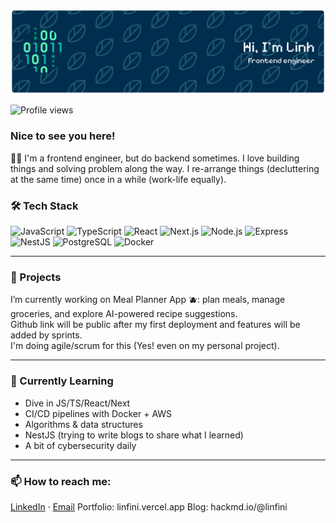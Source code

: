 ![Header](./github-header-banner.png)

![Profile views](https://komarev.com/ghpvc/?username=linfinidev&label=Total%20hello&color=0e75b6&style=flat)

### Nice to see you here!

👩‍💻 I'm a frontend engineer, but do backend sometimes. I love building things and solving problem along the way. I re-arrange things (decluttering at the same time) once in a while (work-life equally).

### 🛠️ Tech Stack
![JavaScript](https://img.shields.io/badge/JavaScript-323330?logo=javascript)
![TypeScript](https://img.shields.io/badge/TypeScript-007ACC?logo=typescript)
![React](https://img.shields.io/badge/React-20232A?logo=react)
![Next.js](https://img.shields.io/badge/Next.js-000000?logo=nextdotjs)
![Node.js](https://img.shields.io/badge/Node.js-43853D?logo=node.js&logoColor=white)
![Express](https://img.shields.io/badge/Express.js-000000?logo=express&logoColor=white)
![NestJS](https://img.shields.io/badge/NestJS-E0234E?logo=nestjs&logoColor=white)
![PostgreSQL](https://img.shields.io/badge/PostgreSQL-316192?logo=postgresql)
![Docker](https://img.shields.io/badge/Docker-2496ED?logo=docker)

---

### 🚀 Projects
I’m currently working on Meal Planner App 🫐: plan meals, manage groceries, and explore AI-powered recipe suggestions.<br/>
Github link will be public after my first deployment and features will be added by sprints.<br/>
I'm doing agile/scrum for this (Yes! even on my personal project).<br/>

---

### 🌱 Currently Learning
- Dive in JS/TS/React/Next  
- CI/CD pipelines with Docker + AWS  
- Algorithms & data structures
- NestJS (trying to write blogs to share what I learned)
- A bit of cybersecurity daily

---

### 📫 How to reach me:
[LinkedIn](https://linkedin.com/in/yourprofile) · [Email](mailto:linh.lkl@outlok.com)
Portfolio: linfini.vercel.app
Blog: hackmd.io/@linfini
